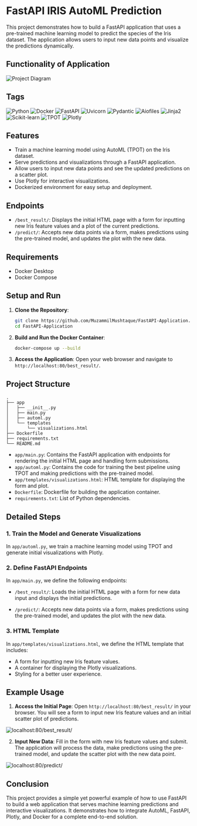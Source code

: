 # FastAPI IRIS AutoML Prediction

This project demonstrates how to build a FastAPI application that uses a pre-trained machine learning model to predict the species of the Iris dataset. The application allows users to input new data points and visualize the predictions dynamically.

## Functionality of Application

![Project Diagram](Diagram.png)

## Tags

![Python](https://img.shields.io/badge/python-3776AB?style=for-the-badge&logo=python)
![Docker](https://img.shields.io/badge/docker-2496ED?style=for-the-badge&logo=docker)
![FastAPI](https://img.shields.io/badge/FastAPI-005571?style=for-the-badge&logo=fastapi)
![Uvicorn](https://img.shields.io/badge/uvicorn-000000?style=for-the-badge&logo=uvicorn)
![Pydantic](https://img.shields.io/badge/pydantic-3776AB?style=for-the-badge&logo=python)
![Aiofiles](https://img.shields.io/badge/aiofiles-3776AB?style=for-the-badge&logo=python)
![Jinja2](https://img.shields.io/badge/jinja2-B41717?style=for-the-badge&logo=jinja)
![Scikit-learn](https://img.shields.io/badge/scikit--learn-F7931E?style=for-the-badge&logo=scikit-learn)
![TPOT](https://img.shields.io/badge/tpot-45b8d8?style=for-the-badge&logo=python)
![Plotly](https://img.shields.io/badge/plotly-3F4F75?style=for-the-badge&logo=plotly)


## Features

- Train a machine learning model using AutoML (TPOT) on the Iris dataset.
- Serve predictions and visualizations through a FastAPI application.
- Allow users to input new data points and see the updated predictions on a scatter plot.
- Use Plotly for interactive visualizations.
- Dockerized environment for easy setup and deployment.

## Endpoints

- `/best_result/`: Displays the initial HTML page with a form for inputting new Iris feature values and a plot of the current predictions.
- `/predict/`: Accepts new data points via a form, makes predictions using the pre-trained model, and updates the plot with the new data.

## Requirements

- Docker Desktop
- Docker Compose

## Setup and Run

1. **Clone the Repository**:
    ```bash
    git clone https://github.com/MuzammilMushtaque/FastAPI-Application.git
    cd FastAPI-Application
    ```

2. **Build and Run the Docker Container**:
    ```bash
    docker-compose up --build
    ```

3. **Access the Application**:
    Open your web browser and navigate to `http://localhost:80/best_result/`.

## Project Structure

```
.
├── app
│   ├── __init__.py
│   ├── main.py
│   ├── automl.py
│   └── templates
│       └── visualizations.html
├── Dockerfile
├── requirements.txt
└── README.md
```

- `app/main.py`: Contains the FastAPI application with endpoints for rendering the initial HTML page and handling form submissions.
- `app/automl.py`: Contains the code for training the best pipeline using TPOT and making predictions with the pre-trained model.
- `app/templates/visualizations.html`: HTML template for displaying the form and plot.
- `Dockerfile`: Dockerfile for building the application container.
- `requirements.txt`: List of Python dependencies.

## Detailed Steps

### 1. Train the Model and Generate Visualizations

In `app/automl.py`, we train a machine learning model using TPOT and generate initial visualizations with Plotly.

### 2. Define FastAPI Endpoints

In `app/main.py`, we define the following endpoints:
- `/best_result/`: Loads the initial HTML page with a form for new data input and displays the initial predictions.

- `/predict/`: Accepts new data points via a form, makes predictions using the pre-trained model, and updates the plot with the new data.


### 3. HTML Template

In `app/templates/visualizations.html`, we define the HTML template that includes:
- A form for inputting new Iris feature values.
- A container for displaying the Plotly visualizations.
- Styling for a better user experience.

## Example Usage

1. **Access the Initial Page**: Open `http://localhost:80/best_result/` in your browser. You will see a form to input new Iris feature values and an initial scatter plot of predictions.

![localhost:80/best_result/](HTML-best_result.png)


2. **Input New Data**: Fill in the form with new Iris feature values and submit. The application will process the data, make predictions using the pre-trained model, and update the scatter plot with the new data point.

![localhost:80/predict/](HTML-predict.png)


## Conclusion

This project provides a simple yet powerful example of how to use FastAPI to build a web application that serves machine learning predictions and interactive visualizations. It demonstrates how to integrate AutoML, FastAPI, Plotly, and Docker for a complete end-to-end solution.

